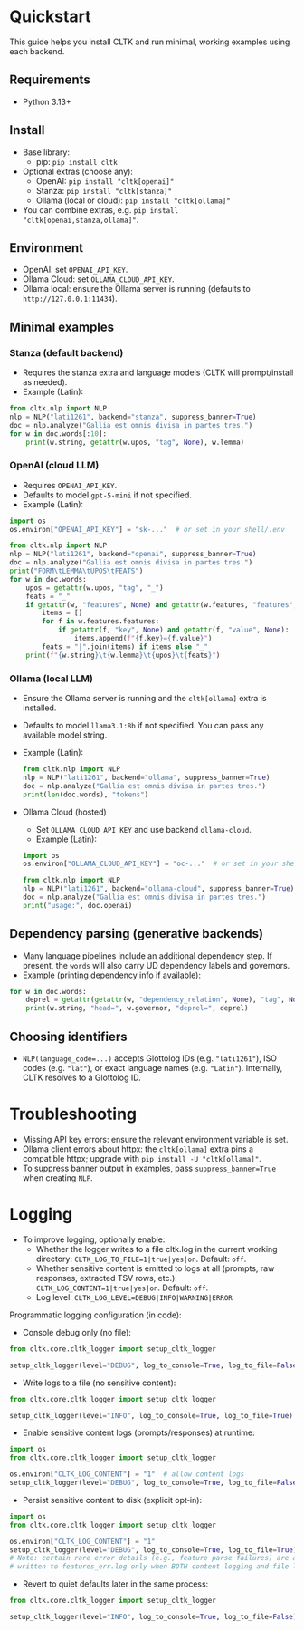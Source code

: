 # Quickstart

This guide helps you install CLTK and run minimal, working examples using each backend.

## Requirements

- Python 3.13+

## Install

- Base library:
  - pip: `pip install cltk`
- Optional extras (choose any):
  - OpenAI: `pip install "cltk[openai]"`
  - Stanza: `pip install "cltk[stanza]"`
  - Ollama (local or cloud): `pip install "cltk[ollama]"`
- You can combine extras, e.g. `pip install "cltk[openai,stanza,ollama]"`.

## Environment

- OpenAI: set `OPENAI_API_KEY`.
- Ollama Cloud: set `OLLAMA_CLOUD_API_KEY`.
- Ollama local: ensure the Ollama server is running (defaults to `http://127.0.0.1:11434`).

## Minimal examples

### Stanza (default backend)

- Requires the stanza extra and language models (CLTK will prompt/install as needed).
- Example (Latin):

``` python
from cltk.nlp import NLP
nlp = NLP("lati1261", backend="stanza", suppress_banner=True)
doc = nlp.analyze("Gallia est omnis divisa in partes tres.")
for w in doc.words[:10]:
    print(w.string, getattr(w.upos, "tag", None), w.lemma)
```

### OpenAI (cloud LLM)

- Requires `OPENAI_API_KEY`.
- Defaults to model `gpt-5-mini` if not specified.
- Example (Latin):

```python
import os
os.environ["OPENAI_API_KEY"] = "sk-..."  # or set in your shell/.env

from cltk.nlp import NLP
nlp = NLP("lati1261", backend="openai", suppress_banner=True)
doc = nlp.analyze("Gallia est omnis divisa in partes tres.")
print("FORM\tLEMMA\tUPOS\tFEATS")
for w in doc.words:
    upos = getattr(w.upos, "tag", "_")
    feats = "_"
    if getattr(w, "features", None) and getattr(w.features, "features", None):
        items = []
        for f in w.features.features:
            if getattr(f, "key", None) and getattr(f, "value", None):
                items.append(f"{f.key}={f.value}")
        feats = "|".join(items) if items else "_"
    print(f"{w.string}\t{w.lemma}\t{upos}\t{feats}")
```

### Ollama (local LLM)

- Ensure the Ollama server is running and the `cltk[ollama]` extra is installed.
- Defaults to model `llama3.1:8b` if not specified. You can pass any available model string.
- Example (Latin):

  ```python
  from cltk.nlp import NLP
  nlp = NLP("lati1261", backend="ollama", suppress_banner=True)
  doc = nlp.analyze("Gallia est omnis divisa in partes tres.")
  print(len(doc.words), "tokens")
  ```

- Ollama Cloud (hosted)
  - Set `OLLAMA_CLOUD_API_KEY` and use backend `ollama-cloud`.
  - Example (Latin):

  ```python
  import os
  os.environ["OLLAMA_CLOUD_API_KEY"] = "oc-..."  # or set in your shell/.env

  from cltk.nlp import NLP
  nlp = NLP("lati1261", backend="ollama-cloud", suppress_banner=True)
  doc = nlp.analyze("Gallia est omnis divisa in partes tres.")
  print("usage:", doc.openai)
  ```

## Dependency parsing (generative backends)

- Many language pipelines include an additional dependency step. If present, the `words` will also carry UD dependency labels and governors.
- Example (printing dependency info if available):

```python
for w in doc.words:
    deprel = getattr(getattr(w, "dependency_relation", None), "tag", None)
    print(w.string, "head=", w.governor, "deprel=", deprel)
```

## Choosing identifiers

- `NLP(language_code=...)` accepts Glottolog IDs (e.g. `"lati1261"`), ISO codes (e.g. `"lat"`), or exact language names (e.g. `"Latin"`). Internally, CLTK resolves to a Glottolog ID.

# Troubleshooting

- Missing API key errors: ensure the relevant environment variable is set.
- Ollama client errors about httpx: the `cltk[ollama]` extra pins a compatible httpx; upgrade with `pip install -U "cltk[ollama]"`.
- To suppress banner output in examples, pass `suppress_banner=True` when creating `NLP`.

# Logging

- To improve logging, optionally enable:
  - Whether the logger writes to a file cltk.log in the current working directory: `CLTK_LOG_TO_FILE=1|true|yes|on`. Default: `off`.
  - Whether sensitive content is emitted to logs at all (prompts, raw responses, extracted TSV rows, etc.): `CLTK_LOG_CONTENT=1|true|yes|on`. Default: `off`.
  - Log level: `CLTK_LOG_LEVEL=DEBUG|INFO|WARNING|ERROR`

Programmatic logging configuration (in code):

- Console debug only (no file):

```python
from cltk.core.cltk_logger import setup_cltk_logger

setup_cltk_logger(level="DEBUG", log_to_console=True, log_to_file=False)
```

- Write logs to a file (no sensitive content):

```python
from cltk.core.cltk_logger import setup_cltk_logger

setup_cltk_logger(level="INFO", log_to_console=True, log_to_file=True)
```

- Enable sensitive content logs (prompts/responses) at runtime:

```python
import os
from cltk.core.cltk_logger import setup_cltk_logger

os.environ["CLTK_LOG_CONTENT"] = "1"  # allow content logs
setup_cltk_logger(level="DEBUG", log_to_console=True, log_to_file=False)
```

- Persist sensitive content to disk (explicit opt‑in):

```python
import os
from cltk.core.cltk_logger import setup_cltk_logger

os.environ["CLTK_LOG_CONTENT"] = "1"
setup_cltk_logger(level="DEBUG", log_to_console=True, log_to_file=True)
# Note: certain rare error details (e.g., feature parse failures) are also
# written to features_err.log only when BOTH content logging and file logging are enabled.
```

- Revert to quiet defaults later in the same process:

```python
from cltk.core.cltk_logger import setup_cltk_logger

setup_cltk_logger(level="INFO", log_to_console=True, log_to_file=False)
```
